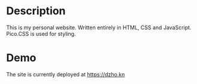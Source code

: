 # Description
This is my personal website. Written entirely in HTML, CSS and JavaScript. Pico.CSS is used for styling.

# Demo
The site is currently deployed at https://dzho.kn
